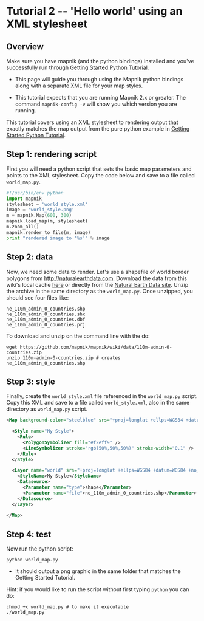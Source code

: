 # Tutorial 2  -- 'Hello world' using an XML stylesheet

## Overview

Make sure you have mapnik (and the python bindings) installed and you've successfully run through [Getting Started Python Tutorial](GettingStartedInPython).

 * This page will guide you through using the Mapnik python bindings along with a separate XML file for your map styles.

 * This tutorial expects that you are running Mapnik 2.x or greater. The command `mapnik-config -v` will show you which version you are running.

This tutorial covers using an XML stylesheet to rendering output that exactly matches the map output from the pure python example in [Getting Started Python Tutorial](GettingStartedInPython).

## Step 1: rendering script

First you will need a python script that sets the basic map parameters and points to the XML stylesheet. Copy the code below and save to a file called `world_map.py`.

```python
#!/usr/bin/env python
import mapnik
stylesheet = 'world_style.xml'
image = 'world_style.png'
m = mapnik.Map(600, 300)
mapnik.load_map(m, stylesheet)
m.zoom_all() 
mapnik.render_to_file(m, image)
print "rendered image to '%s'" % image
```

## Step 2: data

Now, we need some data to render. Let's use a shapefile of world border polygons from http://naturalearthdata.com. Download the data from this wiki's local cache [here](data/110m-admin-0-countries.zip) or directly from the [Natural Earth Data site](http://www.naturalearthdata.com/http//www.naturalearthdata.com/download/110m/cultural/110m-admin-0-countries.zip). Unzip the archive in the same directory as the `world_map.py`. Once unzipped, you should see four files like:

    ne_110m_admin_0_countries.shp
    ne_110m_admin_0_countries.shx
    ne_110m_admin_0_countries.dbf
    ne_110m_admin_0_countries.prj

To download and unzip on the command line with the do:

    wget https://github.com/mapnik/mapnik/wiki/data/110m-admin-0-countries.zip
    unzip 110m-admin-0-countries.zip # creates ne_110m_admin_0_countries.shp

## Step 3: style

Finally, create the `world_style.xml` file referenced in the `world_map.py` script. Copy this XML and save to a file called `world_style.xml`, also in the same directory as `world_map.py` script.

```xml
<Map background-color="steelblue" srs="+proj=longlat +ellps=WGS84 +datum=WGS84 +no_defs">

  <Style name="My Style">
    <Rule>
      <PolygonSymbolizer fill="#f2eff9" />
      <LineSymbolizer stroke="rgb(50%,50%,50%)" stroke-width="0.1" />
    </Rule>
  </Style>

  <Layer name="world" srs="+proj=longlat +ellps=WGS84 +datum=WGS84 +no_defs">
    <StyleName>My Style</StyleName>
    <Datasource>
      <Parameter name="type">shape</Parameter>
      <Parameter name="file">ne_110m_admin_0_countries.shp</Parameter>
    </Datasource>
  </Layer>

</Map>
```

## Step 4: test

Now run the python script:

    python world_map.py

 * It should output a png graphic in the same folder that matches the Getting Started Tutorial.

Hint: if you would like to run the script without first typing `python` you can do:

    chmod +x world_map.py # to make it executable
    ./world_map.py

